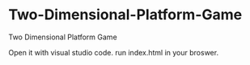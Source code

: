 # Two-Dimensional-Platform-Game
Two Dimensional Platform Game 

Open it with visual studio code. run index.html in your broswer. 
